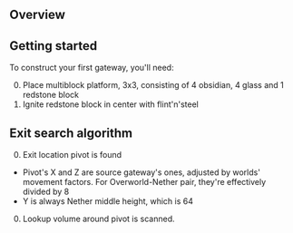 ## Overview



## Getting started

To construct your first gateway, you'll need:

0. Place multiblock platform, 3x3, consisting of 4 obsidian, 4 glass and 1 redstone block
0. Ignite redstone block in center with flint'n'steel

## Exit search algorithm

0. Exit location pivot is found
  * Pivot's X and Z are source gateway's ones, adjusted by worlds' movement factors. For Overworld-Nether pair, they're effectively divided by 8
  * Y is always Nether middle height, which is 64
0. Lookup volume around pivot is scanned.
